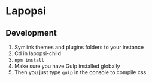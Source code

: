# Lapopsi

## Development

1. Symlink themes and plugins folders to your instance
2. Cd in lapopsi-child
3. `npm install`
4. Make sure you have Gulp installed globally
5. Then you just type `gulp` in the console to compile css